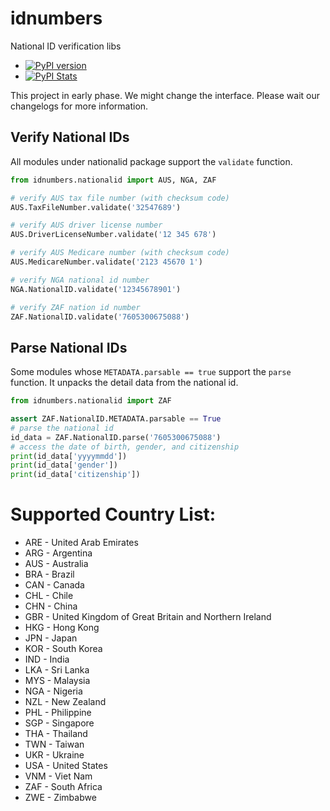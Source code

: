 # idnumbers
National ID verification libs

* [![PyPI version](https://badge.fury.io/py/idnumbers.svg)](https://badge.fury.io/py/idnumbers)
* [![PyPI Stats](https://img.shields.io/pypi/dm/idnumbers)](https://pypistats.org/packages/idnumbers)

This project in early phase. We might change the interface. Please wait our changelogs for more information.

## Verify National IDs

All modules under nationalid package support the `validate` function.

```python
from idnumbers.nationalid import AUS, NGA, ZAF

# verify AUS tax file number (with checksum code)
AUS.TaxFileNumber.validate('32547689')

# verify AUS driver license number
AUS.DriverLicenseNumber.validate('12 345 678')

# verify AUS Medicare number (with checksum code)
AUS.MedicareNumber.validate('2123 45670 1')

# verify NGA national id number
NGA.NationalID.validate('12345678901')

# verify ZAF nation id number
ZAF.NationalID.validate('7605300675088')
```

## Parse National IDs

Some modules whose `METADATA.parsable == true` support the `parse` function. It unpacks the detail data from the
national id.

```python
from idnumbers.nationalid import ZAF

assert ZAF.NationalID.METADATA.parsable == True
# parse the national id
id_data = ZAF.NationalID.parse('7605300675088')
# access the date of birth, gender, and citizenship
print(id_data['yyyymmdd'])
print(id_data['gender'])
print(id_data['citizenship'])
```

# Supported Country List:

* ARE - United Arab Emirates
* ARG - Argentina 
* AUS - Australia
* BRA - Brazil
* CAN - Canada
* CHL - Chile
* CHN - China
* GBR - United Kingdom of Great Britain and Northern Ireland
* HKG - Hong Kong
* JPN - Japan
* KOR - South Korea
* IND - India
* LKA - Sri Lanka
* MYS - Malaysia
* NGA - Nigeria
* NZL - New Zealand
* PHL - Philippine
* SGP - Singapore
* THA - Thailand
* TWN - Taiwan
* UKR - Ukraine
* USA - United States
* VNM - Viet Nam
* ZAF - South Africa
* ZWE - Zimbabwe

